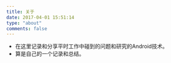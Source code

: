 ```yaml
---
title: 关于
date: 2017-04-01 15:51:14
type: "about"
comments: false
---
```


 - 在这里记录和分享平时工作中碰到的问题和研究的Android技术。
 - 算是自己的一个记录和总结。